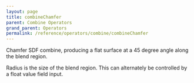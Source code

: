 ```yaml
---
layout: page
title: combineChamfer
parent: Combine Operators
grand_parent: Operators
permalink: /reference/operators/combine/combineChamfer
---
```


Chamfer SDF combine, producing a flat surface at a 45 degree angle along the blend region.

Radius is the size of the blend region. This can alternately be controlled by a float value field input.
